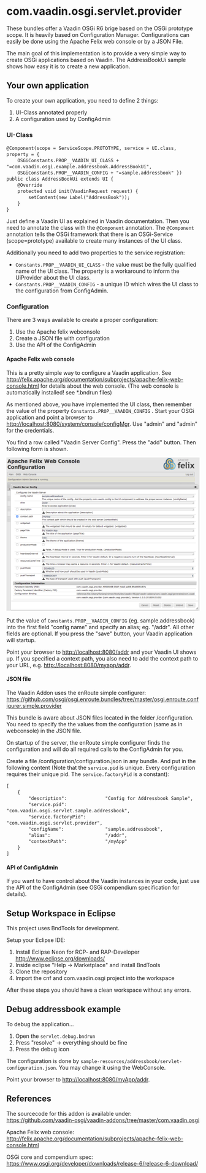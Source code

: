 # com.vaadin.osgi.servlet.provider

These bundles offer a Vaadin OSGi R6 brige based on the OSGi prototype scope. It is heavily based on Configuration Manager. Configurations can easily be done using the Apache Felix web console or by a JSON File.

The main goal of this implementation is to provide a very simple way to create OSGi applications based on Vaadin. The AddressBookUi sample shows how easy it is to create a new application.

## Your own application

To create your own application, you need to define 2 things:

1.  UI-Class annotated properly
2.  A configuration used by ConfigAdmin

### UI-Class

	@Component(scope = ServiceScope.PROTOTYPE, service = UI.class, property = {
		OSGiConstants.PROP__VAADIN_UI_CLASS + "=com.vaadin.osgi.example.addressbook.AddressBookUi",
		OSGiConstants.PROP__VAADIN_CONFIG + "=sample.addressbook" })
	public class AddressBookUi extends UI {
		@Override
		protected void init(VaadinRequest request) {
			setContent(new Label("AddressBook"));
		}
	}
 Just define a Vaadin UI as explained in Vaadin documentation. Then you need to annotate the class with the `@Component` annotation.
 The `@Component` annotation tells the OSGi framework that there is an OSGi-Service (scope=prototype) available to create many instances of the 	 UI class.
 
 Additionally you need to add two properties to the service registration:
 
*   `Constants.PROP__VAADIN_UI_CLASS` - the value must be the fully qualified name of the UI class. The property is a workaround to inform the UiProvider about the UI class.
*   `Constants.PROP__VAADIN_CONFIG` - a unique ID which wires the UI class to the configuration from ConfigAdmin.

### Configuration
There are 3 ways available to create a proper configuration:


1.  Use the Apache felix webconsole
2.  Create a JSON file with configuration
3.  Use the API of the ConfigAdmin

#### Apache Felix web console
This is a pretty simple way to configure a Vaadin application. See <http://felix.apache.org/documentation/subprojects/apache-felix-web-console.html> for details about the web console. (The web console is automatically installed! see *.bndrun files) 

As mentioned above, you have implemented the UI class, then remember the value of the property `Constants.PROP__VAADIN_CONFIG` .
Start your OSGi application and point a browser to <http://localhost:8080/system/console/configMgr>. Use "admin" and "admin" for the credentials.

You find a row called "Vaadin Server Config". Press the "add" button. Then following form is shown. 

![Apache Felix web console](docu/WebConsole-servlet.png "Apache Felix we bconsole") 

Put the value of `Constants.PROP__VAADIN_CONFIG` (eg. sample.addressbook) into the first field "config name" and specify an alias; eg. "/addr".
All other fields are optional. If you press the "save" button, your Vaadin application will startup.

Point your browser to <http://localhost:8080/addr> and your Vaadin UI shows up. If you specified a context path, you also need to add the context path to your URL, e.g. <http://localhost:8080/myapp/addr>.

#### JSON file
The Vaadin Addon uses the enRoute simple configurer: 
<https://github.com/osgi/osgi.enroute.bundles/tree/master/osgi.enroute.configurer.simple.provider>  

This bundle is aware about JSON files located in the folder /configuration. You need to specify the the values from the configuration (same as in webconsole) in the JSON file.

On startup of the server, the enRoute simple configurer finds the configuration and will do all required calls to the ConfigAdmin for you.

Create a file /configuration/configuration.json in any bundle. And put in the following content (Note that the `service.pid` is unique. Every configuration requires their unique pid. The `service.factoryPid` is a constant):

	[
		{
			"description":				"Config for Addressbook Sample",
			"service.pid":				"com.vaadin.osgi.servlet.sample.addressbook",
      		"service.factoryPid":		"com.vaadin.osgi.servlet.provider",
			"configName":				"sample.addressbook",
			"alias":					"/addr",
			"contextPath":				"/myApp"
		}
	]


#### API of ConfigAdmin
If you want to have control about the Vaadin instances in your code, just use the API of the ConfigAdmin (see OSGi compendium specification for details).

## Setup Workspace in Eclipse
This project uses BndTools for development.

Setup your Eclipse IDE:

1. Install Eclipse Neon for RCP- and RAP-Developer <http://www.eclipse.org/downloads/>
2. Inside eclipse "Help -> Marketplace" and install BndTools
3. Clone the repository
4. Import the cnf and com.vaadin.osgi project into the workspace

After these steps you should have a clean workspace without any errors. 

## Debug addressbook example
To debug the application... 

1. Open the `servlet.debug.bndrun`
2. Press "resolve" -> everything should be fine
3. Press the debug icon

The configuration is done by  `sample-resources/addressbook/servlet-configuration.json`. You may change it using the WebConsole.

Point your browser to <http://localhost:8080/myApp/addr>.

## References

The sourcecode for this addon is available under: <https://github.com/vaadin-osgi/vaadin-addons/tree/master/com.vaadin.osgi>

Apache Felix web console: <http://felix.apache.org/documentation/subprojects/apache-felix-web-console.html>

OSGi core and compendium spec: <https://www.osgi.org/developer/downloads/release-6/release-6-download/>

